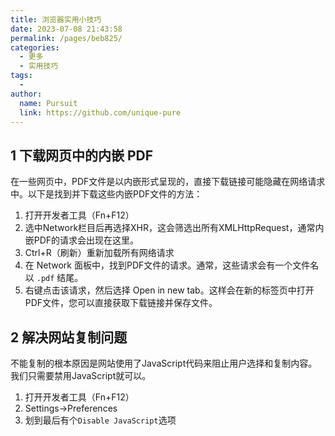 ```yaml
---
title: 浏览器实用小技巧
date: 2023-07-08 21:43:58
permalink: /pages/beb825/
categories:
  - 更多
  - 实用技巧
tags:
  - 
author: 
  name: Pursuit
  link: https://github.com/unique-pure
---
```

## 1 下载网页中的内嵌 PDF
在一些网页中，PDF文件是以内嵌形式呈现的，直接下载链接可能隐藏在网络请求中。以下是找到并下载这些内嵌PDF文件的方法：
1. 打开开发者工具（Fn+F12）
2. 选中Network栏目后再选择XHR，这会筛选出所有XMLHttpRequest，通常内嵌PDF的请求会出现在这里。
3. Ctrl+R（刷新）重新加载所有网络请求
4. 在 Network 面板中，找到PDF文件的请求。通常，这些请求会有一个文件名以 `.pdf` 结尾。
5. 右键点击该请求，然后选择 Open in new tab。这样会在新的标签页中打开PDF文件，您可以直接获取下载链接并保存文件。

## 2 解决网站复制问题
不能复制的根本原因是网站使用了JavaScript代码来阻止用户选择和复制内容。我们只需要禁用JavaScript就可以。
1. 打开开发者工具（Fn+F12）	
2. Settings->Preferences
3. 划到最后有个`Disable JavaScript`选项

